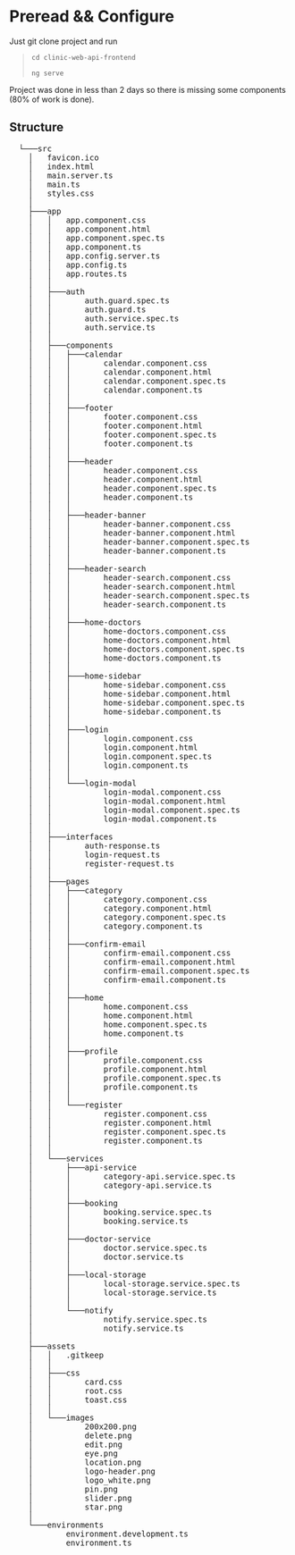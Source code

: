 # Preread && Configure

Just git clone project and run 
> <code>cd clinic-web-api-frontend</code>
>
><code>ng serve</code>

Project was done in less than 2 days so there is missing some components (80% of work is done).

## Structure
<pre>
  └───src
    │   favicon.ico
    │   index.html
    │   main.server.ts
    │   main.ts
    │   styles.css
    │
    ├───app
    │   │   app.component.css
    │   │   app.component.html
    │   │   app.component.spec.ts
    │   │   app.component.ts
    │   │   app.config.server.ts
    │   │   app.config.ts
    │   │   app.routes.ts
    │   │
    │   ├───auth
    │   │       auth.guard.spec.ts
    │   │       auth.guard.ts
    │   │       auth.service.spec.ts
    │   │       auth.service.ts
    │   │
    │   ├───components
    │   │   ├───calendar
    │   │   │       calendar.component.css
    │   │   │       calendar.component.html
    │   │   │       calendar.component.spec.ts
    │   │   │       calendar.component.ts
    │   │   │
    │   │   ├───footer
    │   │   │       footer.component.css
    │   │   │       footer.component.html
    │   │   │       footer.component.spec.ts
    │   │   │       footer.component.ts
    │   │   │
    │   │   ├───header
    │   │   │       header.component.css
    │   │   │       header.component.html
    │   │   │       header.component.spec.ts
    │   │   │       header.component.ts
    │   │   │
    │   │   ├───header-banner
    │   │   │       header-banner.component.css
    │   │   │       header-banner.component.html
    │   │   │       header-banner.component.spec.ts
    │   │   │       header-banner.component.ts
    │   │   │
    │   │   ├───header-search
    │   │   │       header-search.component.css
    │   │   │       header-search.component.html
    │   │   │       header-search.component.spec.ts
    │   │   │       header-search.component.ts
    │   │   │
    │   │   ├───home-doctors
    │   │   │       home-doctors.component.css
    │   │   │       home-doctors.component.html
    │   │   │       home-doctors.component.spec.ts
    │   │   │       home-doctors.component.ts
    │   │   │
    │   │   ├───home-sidebar
    │   │   │       home-sidebar.component.css
    │   │   │       home-sidebar.component.html
    │   │   │       home-sidebar.component.spec.ts
    │   │   │       home-sidebar.component.ts
    │   │   │
    │   │   ├───login
    │   │   │       login.component.css
    │   │   │       login.component.html
    │   │   │       login.component.spec.ts
    │   │   │       login.component.ts
    │   │   │
    │   │   └───login-modal
    │   │           login-modal.component.css
    │   │           login-modal.component.html
    │   │           login-modal.component.spec.ts
    │   │           login-modal.component.ts
    │   │
    │   ├───interfaces
    │   │       auth-response.ts
    │   │       login-request.ts
    │   │       register-request.ts
    │   │
    │   ├───pages
    │   │   ├───category
    │   │   │       category.component.css
    │   │   │       category.component.html
    │   │   │       category.component.spec.ts
    │   │   │       category.component.ts
    │   │   │
    │   │   ├───confirm-email
    │   │   │       confirm-email.component.css
    │   │   │       confirm-email.component.html
    │   │   │       confirm-email.component.spec.ts
    │   │   │       confirm-email.component.ts
    │   │   │
    │   │   ├───home
    │   │   │       home.component.css
    │   │   │       home.component.html
    │   │   │       home.component.spec.ts
    │   │   │       home.component.ts
    │   │   │
    │   │   ├───profile
    │   │   │       profile.component.css
    │   │   │       profile.component.html
    │   │   │       profile.component.spec.ts
    │   │   │       profile.component.ts
    │   │   │
    │   │   └───register
    │   │           register.component.css
    │   │           register.component.html
    │   │           register.component.spec.ts
    │   │           register.component.ts
    │   │
    │   └───services
    │       ├───api-service
    │       │       category-api.service.spec.ts
    │       │       category-api.service.ts
    │       │
    │       ├───booking
    │       │       booking.service.spec.ts
    │       │       booking.service.ts
    │       │
    │       ├───doctor-service
    │       │       doctor.service.spec.ts
    │       │       doctor.service.ts
    │       │
    │       ├───local-storage
    │       │       local-storage.service.spec.ts
    │       │       local-storage.service.ts
    │       │
    │       └───notify
    │               notify.service.spec.ts
    │               notify.service.ts
    │
    ├───assets
    │   │   .gitkeep
    │   │
    │   ├───css
    │   │       card.css
    │   │       root.css
    │   │       toast.css
    │   │
    │   └───images
    │           200x200.png
    │           delete.png
    │           edit.png
    │           eye.png
    │           location.png
    │           logo-header.png
    │           logo_white.png
    │           pin.png
    │           slider.png
    │           star.png
    │
    └───environments
            environment.development.ts
            environment.ts
</pre>

